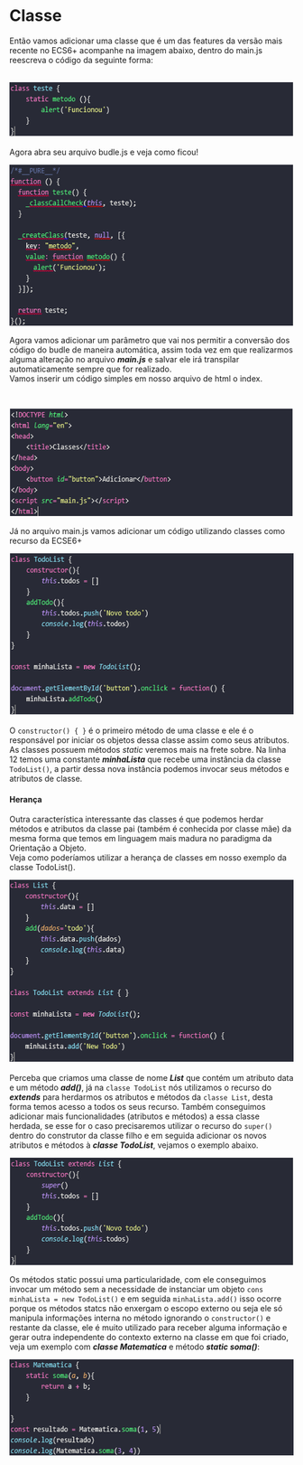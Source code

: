 <h1> Classe </h1>
<p>
Então vamos adicionar uma classe que é um das features da versão mais recente no ECS6+ acompanhe na imagem abaixo, dentro do main.js reescreva o código da seguinte forma:
</p><br>
<img src="assets/classe_teste.PNG" alt="Classe teste" height="98" width="572"><br>
<p>Agora abra seu arquivo budle.js e veja como ficou! </p>
<img src="assets/budle_classe_teste.PNG" alt="Budle classe teste" height="285" width="572"><br>
<p>
Agora vamos adicionar um parâmetro que vai nos permitir a conversão dos código do budle de maneira automática, assim toda vez em que realizarmos alguma alteração no arquivo <em><strong>main.js</strong></em> e salvar ele irá transpilar automaticamente sempre que for realizado. <br>
Vamos inserir um código simples em nosso arquivo de html o index.
</p><br>

<img src="assets/index_classe_teste.PNG" alt="Index classe teste" height="191" width="574"><br>
<p>Já no arquivo main.js vamos adicionar um código utilizando classes como recurso da ECSE6+</p>

<img src="assets/classe_todo_list.PNG" alt="Classe todo list" height="288" width="572"><br>
<p>
O <code>constructor() { }</code> é o primeiro método de uma classe e ele é o responsável por iniciar os objetos dessa classe assim como seus atributos.<br>
As classes possuem métodos <i>static</i> veremos mais na frete sobre. Na linha 12 temos uma constante <em><strong>minhaLista</strong></em> que recebe uma instância da classe <code>TodoList()</code>, a partir dessa nova instância podemos invocar seus métodos e atributos de classe. <br>


<h4>Herança </h4>

Outra característica interessante das classes é que podemos herdar métodos e atributos da classe pai (também é conhecida por classe mãe) da mesma forma que temos em linguagem mais madura no paradigma da Orientação a Objeto. <br>
Veja como poderíamos utilizar a herança de classes em nosso exemplo da classe </i>TodoList()</i>.<br>
</p>

<img src="assets/heranca_classe_todo_list.PNG" alt="Classe todo list" height="325" width="570"><br>

<p>
Perceba que criamos uma classe de nome <em><strong>List</strong></em> que contém um atributo data e um método <em><strong>add()</strong></em>, já na <code>classe TodoList</code> nós utilizamos o recurso do <em><strong>extends</strong></em> para herdarmos os atributos e métodos da <code>classe List</code>, desta forma temos acesso a todos os seus recurso. Também conseguimos adicionar mais funcionalidades (atributos e métodos) a essa classe herdada, se esse for o caso precisaremos utilizar o recurso do <code>super()</code> dentro do construtor da classe filho e em seguida adicionar os novos atributos e métodos à <em><strong>classe TodoList</strong></em>, vejamos o exemplo abaixo.
</p>

<img src="assets/extends_classe_list.PNG" alt="Extends classe list" height="190" width="570"><br>

<p>
Os métodos static possui uma particularidade, com ele conseguimos invocar um método sem a necessidade de instanciar um objeto <code>cons minhaLista = new TodoList()</code>  e em seguida <code>minhaLista.add()</code> isso ocorre porque os métodos statcs não enxergam o escopo externo ou seja ele só manipula informações interna no método ignorando o <code>constructor()</code> e restante da classe, ele é muito utilizado para receber alguma informação e gerar outra independente do contexto externo na classe em que foi criado, veja um exemplo com <em><strong>classe Matematica</strong></em> e método <em><strong>static soma()</strong></em>:
</p>


<img src="assets/static_classe_matematica.PNG" alt="Static classe matemática" height="173" width="570"><br>
